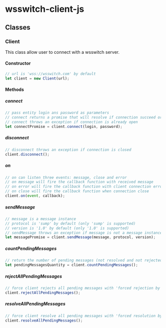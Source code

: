 # wsswitch-client-js

## Classes

### Client

This class allow user to connect with a wsswitch server.

#### Constructor

```javascript
// url is 'wss://wsswitch.com' by default
let client = new Client(url);
```

#### Methods

##### connect

```javascript
// pass entity login ans password as parameters
// connect returns a promise that will resolve if connection succeed or reject of the connection fail
// connect throws an exception if connection is already open
let connectPromise = client.connect(login, password); 
```

##### disconnect

```javascript
// disconnect throws an exception if connection is closed
client.disconnect(); 
```

##### on

```javascript
// on can listen three events: message, close and error
// on message will fire the callback function with received message
// on error will fire the callback function with client connection error
// on close will fire the callback function when connection close
client.on(event, callback); 
```

##### sendMessage

```javascript
// message is a message instance
// protocol is 'sump' by default (only 'sump' is supported)
// version is '1.0' by default (only '1.0' is supported)
// sendMessage throws an exception if message is not a message instance
let messagePromise = client.sendMessage(message, protocol, version); 
```

##### countPendingMessages

```javascript
// return the number of pending messages (not resolved and not rejected yet)
let pendingMessagesQuantity = client.countPendingMessages(); 
```

##### rejectAllPendingMessages

```javascript
// force client rejects all pending messages with 'forced rejection by client'
client.rejectAllPendingMessages(); 
```


##### resolveAllPendingMessages

```javascript
// force client resolve all pending messages with 'forced resolution by client'
client.resolveAllPendingMessages(); 
```
